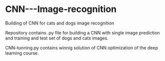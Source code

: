 # CNN---Image-recognition
Building of CNN  for cats and dogs image recognition


Repository contains .py file for building a CNN with single image prediction and training and test set of dogs and cats images.

CNN-tunning.py contains winnig solution of CNN optimization of the deep learning course.
